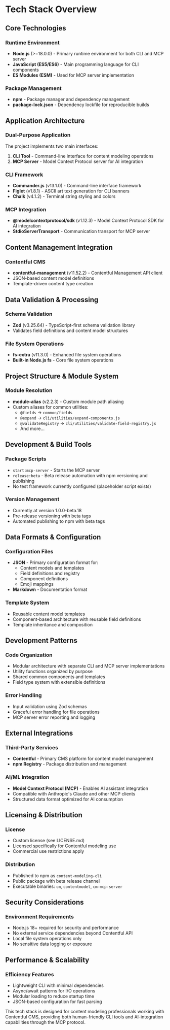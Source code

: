# Tech Stack Overview

## Core Technologies

### Runtime Environment
- **Node.js** (>=18.0.0) - Primary runtime environment for both CLI and MCP server
- **JavaScript (ES5/ES6)** - Main programming language for CLI components
- **ES Modules (ESM)** - Used for MCP server implementation

### Package Management
- **npm** - Package manager and dependency management
- **package-lock.json** - Dependency lockfile for reproducible builds

## Application Architecture

### Dual-Purpose Application
The project implements two main interfaces:
1. **CLI Tool** - Command-line interface for content modeling operations
2. **MCP Server** - Model Context Protocol server for AI integration

### CLI Framework
- **Commander.js** (v13.1.0) - Command-line interface framework
- **Figlet** (v1.8.1) - ASCII art text generation for CLI banners
- **Chalk** (v4.1.2) - Terminal string styling and colors

### MCP Integration
- **@modelcontextprotocol/sdk** (v1.12.3) - Model Context Protocol SDK for AI integration
- **StdioServerTransport** - Communication transport for MCP server

## Content Management Integration

### Contentful CMS
- **contentful-management** (v11.52.2) - Contentful Management API client
- JSON-based content model definitions
- Template-driven content type creation

## Data Validation & Processing

### Schema Validation
- **Zod** (v3.25.64) - TypeScript-first schema validation library
- Validates field definitions and content model structures

### File System Operations
- **fs-extra** (v11.3.0) - Enhanced file system operations
- **Built-in Node.js fs** - Core file system operations

## Project Structure & Module System

### Module Resolution
- **module-alias** (v2.2.3) - Custom module path aliasing
- Custom aliases for common utilities:
  - `@fields` → `common/fields`
  - `@expand` → `cli/utilities/expand-components.js`
  - `@validateRegistry` → `cli/utilities/validate-field-registry.js`
  - And more...

## Development & Build Tools

### Package Scripts
- `start:mcp-server` - Starts the MCP server
- `release:beta` - Beta release automation with npm versioning and publishing
- No test framework currently configured (placeholder script exists)

### Version Management
- Currently at version 1.0.0-beta.18
- Pre-release versioning with beta tags
- Automated publishing to npm with beta tags

## Data Formats & Configuration

### Configuration Files
- **JSON** - Primary configuration format for:
  - Content models and templates
  - Field definitions and registry
  - Component definitions
  - Emoji mappings
- **Markdown** - Documentation format

### Template System
- Reusable content model templates
- Component-based architecture with reusable field definitions
- Template inheritance and composition

## Development Patterns

### Code Organization
- Modular architecture with separate CLI and MCP server implementations
- Utility functions organized by purpose
- Shared common components and templates
- Field type system with extensible definitions

### Error Handling
- Input validation using Zod schemas
- Graceful error handling for file operations
- MCP server error reporting and logging

## External Integrations

### Third-Party Services
- **Contentful** - Primary CMS platform for content model management
- **npm Registry** - Package distribution and management

### AI/ML Integration
- **Model Context Protocol (MCP)** - Enables AI assistant integration
- Compatible with Anthropic's Claude and other MCP clients
- Structured data format optimized for AI consumption

## Licensing & Distribution

### License
- Custom license (see LICENSE.md)
- Licensed specifically for Contentful modeling use
- Commercial use restrictions apply

### Distribution
- Published to npm as `content-modeling-cli`
- Public package with beta release channel
- Executable binaries: `cm`, `contentmodel`, `cm-mcp-server`

## Security Considerations

### Environment Requirements
- Node.js 18+ required for security and performance
- No external service dependencies beyond Contentful API
- Local file system operations only
- No sensitive data logging or exposure

## Performance & Scalability

### Efficiency Features
- Lightweight CLI with minimal dependencies
- Async/await patterns for I/O operations
- Modular loading to reduce startup time
- JSON-based configuration for fast parsing

This tech stack is designed for content modeling professionals working with Contentful CMS, providing both human-friendly CLI tools and AI-integration capabilities through the MCP protocol.